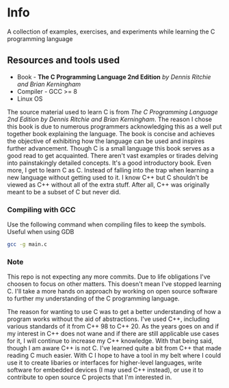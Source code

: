 # Info

A collection of examples, exercises, and experiments while learning the C programming language


## Resources and tools used

* Book - **The C Programming Language 2nd Edition** *by Dennis Ritchie and Brian Kerningham*
* Compiler - GCC >= 8
* Linux OS


The source material used to learn C is from *The C Programming Language 2nd Edition by Dennis Ritchie
and Brian Kerningham*. The reason I chose this book is due to numerous programmers acknowledging this
as a well put together book explaining the language. The book is concise and achieves the objective 
of exhibiting how the language can be used and inspires further advancement. Though C is a small 
language this book serves as a good read to get acquainted. There aren't vast examples or tirades
delving into painstakingly detailed concepts. It's a good introductory book. Even more, I get to 
learn C as C. Instead of falling into the trap when learning a new language without getting used to
it. I know C++ but C shouldn't be viewed as C++ without all of the extra stuff. After all, C++ was
originally meant to be a subset of C but never did.


### Compiling with GCC

Use the following command when compiling files to keep the symbols. Useful when using GDB
```BASH
gcc -g main.c
```


### Note

This repo is not expecting any more commits. Due to life obligations I've choosen to focus on
other matters. This doesn't mean I've stopped learning C. I'll take a more hands on approach by
working on open source software to further my understanding of the C programming language.

The reason for wanting to use C was to get a better understanding of how a program works without
the aid of abstractions. I've used C++, including various standards of it from C++ 98 to C++ 20.
As the years goes on and if my interest in C++ does not wane and if there are still applicable
use cases for it, I will continue to increase my C++ knowledge. With that being said, though I
am aware C++ is not C. I've learned quite a bit from C++ that made reading C much easier. With
C I hope to have a tool in my belt where I could use it to create libaries or interfaces for 
higher-level languages, write software for embedded devices (I may used C++ instead), or use it
to contribute to open source C projects that I'm interested in.
